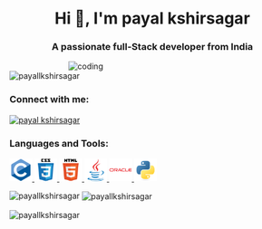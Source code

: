 <h1 align="center">Hi 👋, I'm payal kshirsagar</h1>
<h3 align="center">A passionate full-Stack developer from India</h3>

<img align="right" alt="coding" width="400" src="https://www.google.com/url?sa=i&url=https%3A%2F%2Ftenor.com%2Fview%2Fcoding-girl-gif-2332171326726785246&psig=AOvVaw3dZXk3GIgdz9n8LE0FBsTL&ust=1740393242268000&source=images&cd=vfe&opi=89978449&ved=0CBMQjRxqFwoTCJCj66fM2YsDFQAAAAAdAAAAABAE">

<p align="left"> <img src="https://komarev.com/ghpvc/?username=payallkshirsagar&label=Profile%20views&color=0e75b6&style=flat" alt="payallkshirsagar" /> </p>

<h3 align="left">Connect with me:</h3>
<p align="left">
<a href="https://linkedin.com/in/payal kshirsagar" target="blank"><img align="center" src="https://raw.githubusercontent.com/rahuldkjain/github-profile-readme-generator/master/src/images/icons/Social/linked-in-alt.svg" alt="payal kshirsagar" height="30" width="40" /></a>
</p>

<h3 align="left">Languages and Tools:</h3>
<p align="left"> <a href="https://www.cprogramming.com/" target="_blank" rel="noreferrer"> <img src="https://raw.githubusercontent.com/devicons/devicon/master/icons/c/c-original.svg" alt="c" width="40" height="40"/> </a> <a href="https://www.w3schools.com/css/" target="_blank" rel="noreferrer"> <img src="https://raw.githubusercontent.com/devicons/devicon/master/icons/css3/css3-original-wordmark.svg" alt="css3" width="40" height="40"/> </a> <a href="https://www.w3.org/html/" target="_blank" rel="noreferrer"> <img src="https://raw.githubusercontent.com/devicons/devicon/master/icons/html5/html5-original-wordmark.svg" alt="html5" width="40" height="40"/> </a> <a href="https://www.java.com" target="_blank" rel="noreferrer"> <img src="https://raw.githubusercontent.com/devicons/devicon/master/icons/java/java-original.svg" alt="java" width="40" height="40"/> </a> <a href="https://www.oracle.com/" target="_blank" rel="noreferrer"> <img src="https://raw.githubusercontent.com/devicons/devicon/master/icons/oracle/oracle-original.svg" alt="oracle" width="40" height="40"/> </a> <a href="https://www.python.org" target="_blank" rel="noreferrer"> <img src="https://raw.githubusercontent.com/devicons/devicon/master/icons/python/python-original.svg" alt="python" width="40" height="40"/> </a> </p>

<p><img align="left" src="https://github-readme-stats.vercel.app/api/top-langs?username=payallkshirsagar&show_icons=true&locale=en&layout=compact" alt="payallkshirsagar" /></p>

<p>&nbsp;<img align="center" src="https://github-readme-stats.vercel.app/api?username=payallkshirsagar&show_icons=true&locale=en" alt="payallkshirsagar" /></p>

<p><img align="center" src="https://github-readme-streak-stats.herokuapp.com/?user=payallkshirsagar&" alt="payallkshirsagar" /></p>

